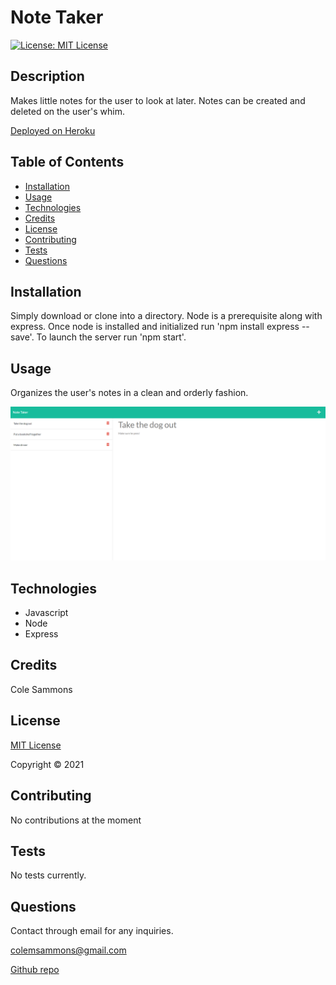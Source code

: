 # Note Taker

  [![License: MIT License](https://img.shields.io/badge/license-MIT-green)](https://opensource.org/licenses/MIT)

  ## Description 

  Makes little notes for the user to look at later. Notes can be created and deleted on the user's whim.

  [Deployed on Heroku](https://frozen-beach-16707.herokuapp.com/)
  
  ## Table of Contents

  * [Installation](#installation)
  * [Usage](#usage)
  * [Technologies](#technologies)
  * [Credits](#credits)
  * [License](#license)
  * [Contributing](#contributing)
  * [Tests](#tests)
  * [Questions](#questions)
   
  ## Installation
  
  Simply download or clone into a directory. Node is a prerequisite along with express. Once node is installed and initialized run 'npm install express --save'. To launch the server run 'npm start'.
  
  ## Usage

  Organizes the user's notes in a clean and orderly fashion.
  
  ![Screenshot](./images/example.png)
  

  ## Technologies
  
  * Javascript
  * Node
  * Express

  ## Credits

  Cole Sammons

  
  ## License
  [MIT License](https://opensource.org/licenses/MIT)

  Copyright &copy; 2021
  

  ## Contributing

  No contributions at the moment

  ## Tests

  No tests currently.

  ## Questions

  Contact through email for any inquiries.

  colemsammons@gmail.com

  [Github repo](https://github.com/ColeSammons/note-taker)
